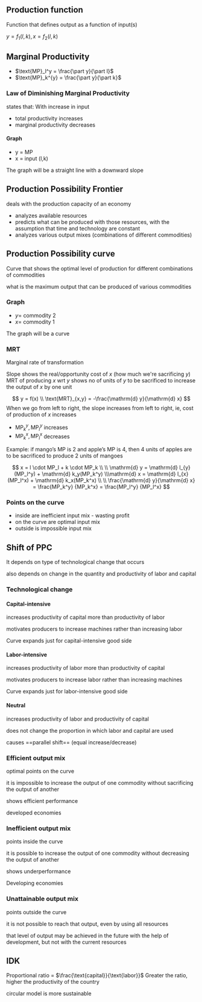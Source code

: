 ## Production function

Function that defines output as a function of input(s)

$y = f_1(l, k), x = f_2(l, k)$

## Marginal Productivity

- $\text{MP}_l^y = \frac{\part y}{\part l}$
- $\text{MP}_k^{y} = \frac{\part y}{\part k}$

### Law of Diminishing Marginal Productivity

states that:
With increase in input

- total productivity increases
- marginal productivity decreases

#### Graph

- y = MP
- x = input (l,k)

The graph will be a straight line with a downward slope

## Production Possibility Frontier

deals with the production capacity of an economy

- analyzes available resources
- predicts what can be produced with those resources, with the assumption that time and technology are constant
- analyzes various output mixes (combinations of different commodities)

## Production Possibility curve

Curve that shows the optimal level of production for different combinations of commodities

what is the maximum output that can be produced of various commodities

### Graph

- $y =$ commodity 2
- $x =$ commodity 1

The graph will be a curve

### MRT

Marginal rate of transformation

Slope shows the real/opportunity cost of $x$ (how much we're sacrificing $y$)
MRT of producing $x$ wrt $y$ shows no of units of $y$ to be sacrificed to increase the output of $x$ by one unit

$$
y = f(x) \\
\text{MRT}_{x,y} = -\frac{\mathrm{d} y}{\mathrm{d} x}
$$
When we go from left to right, the slope increases from left to right, ie, cost of production of $x$ increases

- $\text{MP}_k^y, \text{MP}_l^y$ increases
- $\text{MP}_k^x, \text{MP}_l^x$ decreases

Example: if mango’s MP is 2 and apple’s MP is 4, then 4 units of apples are to be sacrificed to produce 2 units of mangoes

$$
x = l \cdot MP_l + k \cdot MP_k \\ \\
\mathrm{d} y = \mathrm{d} l_{y}(MP_l^y) + \mathrm{d} k_y(MP_k^y) \\\mathrm{d} x = \mathrm{d} l_{x}(MP_l^x) + \mathrm{d} k_x(MP_k^x) \\ \\
\frac{\mathrm{d} y}{\mathrm{d} x} = \frac{MP_k^y} {MP_k^x} = \frac{MP_l^y} {MP_l^x}
$$

### Points on the curve

- inside are inefficient input mix - wasting profit
- on the curve are optimal input mix
- outside is impossible input mix

## Shift of PPC

It depends on type of technological change that occurs

also depends on change in the quantity and productivity of labor and capital

### Technological change

#### Capital-intensive

increases productivity of capital more than productivity of labor

motivates producers to increase machines rather than increasing  labor

Curve expands just for capital-intensive good side

#### Labor-intensive

increases productivity of labor more than productivity of capital

motivates producers to increase labor rather than increasing machines

Curve expands just for labor-intensive good side

#### Neutral

increases productivity of labor and productivity of capital

does not change the proportion in which labor and capital are used

causes ==parallel shift== (equal increase/decrease)

### Efficient output mix

optimal points on the curve

it is impossible to increase the output of one commodity without sacrificing the output of another

shows efficient performance

developed economies

### Inefficient output mix

points inside the curve

it is possible to increase the output of one commodity without decreasing the output of another

shows underperformance

Developing economies

### Unattainable output mix

points outside the curve

it is not possible to reach that output, even by using all resources

that level of output may be achieved in the future with the help of development, but not with the current resources

## IDK

Proportional ratio = $\frac{\text{capital}}{\text{labor}}$
Greater the ratio, higher the productivity of the country

circular model is more sustainable